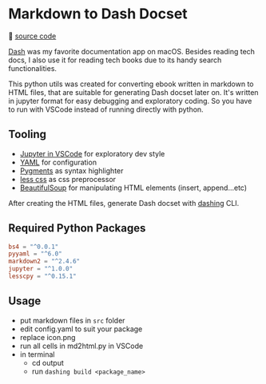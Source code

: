 # Markdown to Dash Docset

🔗 [source code](https://github.com/hoishing/markdown-to-dash-docset)

[Dash](https://kapeli.com/dash) was my favorite documentation app on macOS. Besides reading tech docs, I also use it for reading tech books due to its handy search functionalities.

This python utils was created for converting ebook written in markdown to HTML files, that are suitable for generating Dash docset later on. It's written in jupyter format for easy debugging and exploratory coding. So you have to run with VSCode instead of running directly with python.

## Tooling

- [Jupyter in VSCode](https://code.visualstudio.com/docs/python/jupyter-support-py) for exploratory dev style
- [YAML](https://pyyaml.org/) for configuration
- [Pygments](https://pygments.org/) as syntax highlighter
- [less css](https://lesscss.org/) as css preprocessor
- [BeautifulSoup](https://www.crummy.com/software/BeautifulSoup/) for manipulating HTML elements (insert, append...etc)

After creating the HTML files, generate Dash docset with [dashing](https://github.com/technosophos/dashing) CLI.

## Required Python Packages

```toml
bs4 = "^0.0.1"
pyyaml = "^6.0"
markdown2 = "^2.4.6"
jupyter = "^1.0.0"
lesscpy = "^0.15.1"
```

## Usage

- put markdown files in `src` folder
- edit config.yaml to suit your package
- replace icon.png
- run all cells in md2html.py in VSCode
- in terminal
  - cd output
  - run `dashing build <package_name>`
